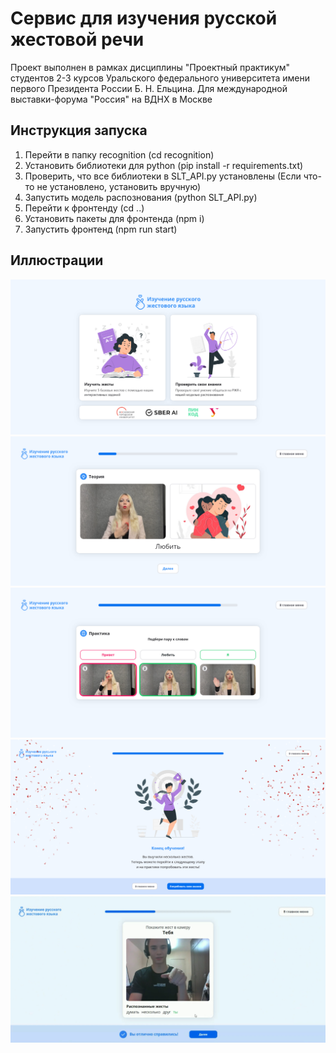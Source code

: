# Сервис для изучения русской жестовой речи 
Проект выполнен в рамках дисциплины "Проектный практикум" студентов 2-3 курсов Уральского федерального университета имени первого Президента России Б. Н. Ельцина. 
Для международной выставки-форума "Россия" на ВДНХ в Москве

## Инструкция запуска
1. Перейти в папку recognition (cd recognition)
2. Установить библиотеки для python (pip install -r requirements.txt)
3. Проверить, что все библиотеки в SLT_API.py установлены (Если что-то не установлено, установить вручную)
4. Запустить модель распознования (python SLT_API.py)
5. Перейти к фронтенду (cd ..)
6. Установить пакеты для фронтенда (npm i)
7. Запустить фронтенд (npm run start)

## Иллюстрации
![Home](https://github.com/CatDevelop/Teaching-RSL/blob/98_link_front_with_back/src/assets/images/Demo1.png "Teaching-RSL")
![Theory](https://github.com/CatDevelop/Teaching-RSL/blob/98_link_front_with_back/src/assets/images/Demo2.png "Teaching-RSL")
![Practice](https://github.com/CatDevelop/Teaching-RSL/blob/98_link_front_with_back/src/assets/images/Demo3.png "Teaching-RSL")
![Result](https://github.com/CatDevelop/Teaching-RSL/blob/98_link_front_with_back/src/assets/images/Demo4.png "Teaching-RSL")
![Training](https://github.com/CatDevelop/Teaching-RSL/blob/98_link_front_with_back/src/assets/images/Demo5.png "Teaching-RSL")
